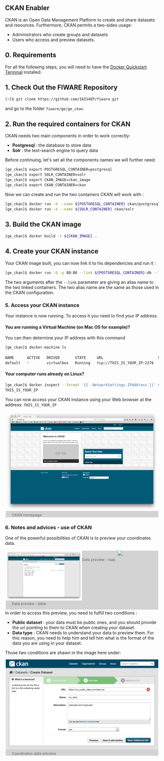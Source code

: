 ## CKAN Enabler
CKAN is an Open Data Management Platform to create and share datasets and resources. Furthermore, CKAN permits a two-sides usage:
- Administrators who create groups and datasets
- Users who access and preview datasets.

## 0. Requirements
For all the following steps, you will need to have the <a href='https://docs.docker.com/'>Docker Quickstart Terminal</a> installed.

## 1. Check Out the FIWARE Repository

```bash
[~]$ git clone https://github.com/IAIS4EP/fiware.git
```

and go to the folder `fiware/ge/ge_ckan`.

## 2. Run the required containers for CKAN
CKAN needs two main components in order to work correctly:
- **Postgresql** : the database to store data
- **Solr** : the text-search engine to query data

Before continuing, let's set all the components names we will further need:

```bash
[ge_ckan]$ export POSTGRESQL_CONTAINER=postgresql
[ge_ckan]$ export SOLR_CONTAINER=solr
[ge_ckan]$ export CKAN_IMAGE=ckan_image
[ge_ckan]$ export CKAN_CONTAINER=ckan
```

Now we can create and run the two containers CKAN will work with :

```bash
[ge_ckan]$ docker run -d --name ${POSTGRESQL_CONTAINER} ckan/postgresql
[ge_ckan]$ docker run -d --name ${SOLR_CONTAINER} ckan/solr
```

## 3. Build the CKAN image

```bash
[ge_ckan]$ docker build -t ${CKAN_IMAGE} .
```

## 4. Create your CKAN instance

Your CKAN image built, you can now link it to his dependencies and run it :

```bash
[ge_ckan]$ docker run -d -p 80:80 --link ${POSTGRESQL_CONTAINER}:db --link ${SOLR_CONTAINER}:solr --name ${CKAN_CONTAINER} ${CKAN_IMAGE}
```

The two arguments after the `--link` parameter are giving an alias name to the two linked containers. The two alias name are the same as those used in the CKAN configuration.

### 5. Access your CKAN instance

Your instance is now running. To access it you need to find your IP address.

#### You are running a Virtual Machine (on Mac OS for example)?

You can then determine your IP address with this command

```bash
[ge_ckan]$ docker-machine ls

NAME      ACTIVE   DRIVER       STATE     URL                         SWARM
default   *        virtualbox   Running   tcp://THIS_IS_YOUR_IP:2376
```

#### Your computer runs already on Linux?

```bash
[ge_ckan]$ docker inspect --format '{{ .NetworkSettings.IPAddress }}' ${CKAN_CONTAINER}
THIS_IS_YOUR_IP
```

You can now access your CKAN instance using your Web browser at the address: `THIS_IS_YOUR_IP`

<div style="text-align:center; background-color:lightgrey; color:#666666; margin:2px;">
<img src ="images/homepage.png"/>
<p style="font-size:12px; text-align:left; margin-left: 20px; margin-top: 3px;">CKAN homepage</p>
</div>

### 6. Notes and advices - use of CKAN

One of the powerful possibilities of CKAN is to preview your coordinates data.
<div style="text-align:center; background-color:lightgrey; color:#666666; margin:2px; float:left;">
<img src ="images/datasets.png" style="width:250px; max-width:250px; float:left;"/>
<img src ="images/dataset_preview.png" style="width:250px; max-width:250px;"/>
<p style="font-size:12px; text-align:left; margin-left: 20px; margin-top: 3px; float:left; width:290px;">Data preview : table</p>
<p style="font-size:12px; text-align:left; margin-left: 20px; margin-top: 3px;">Data preview : map</p>
</div>

In order to access this preview, you need to fulfill two conditions :
- **Public dataset** : your data must be public ones, and you should provide the url pointing to them to CKAN when creating your dataset.
- **Data type** : CKAN needs to understand your data to preview them. For this reason, you need to help him and tell him what is the format of the data you are using in your dataset.

Those two conditions are shawn in the image here under:
<div style="text-align:center; background-color:lightgrey; color:#666666; margin:2px;">
<img src ="images/conditions.png"/>
<p style="font-size:12px; text-align:left; margin-left: 20px; margin-top: 3px;">Coordinates data preview</p>
</div>
